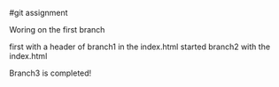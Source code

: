 #git assignment

Woring on the first branch

first with a header of branch1 in the index.html
started branch2 with the index.html


Branch3 is completed!